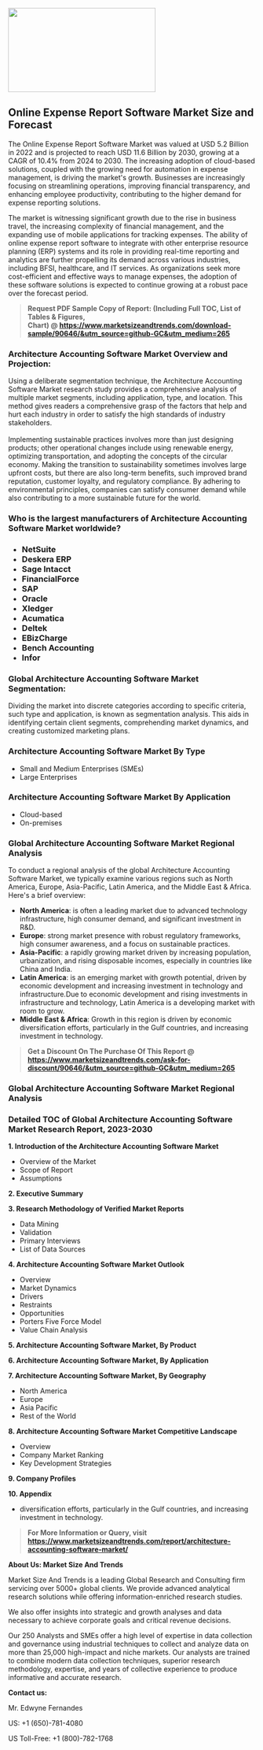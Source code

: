 <p><img class="alignnone size-medium wp-image-20088" src="https://ffe5etoiles.com/wp-content/uploads/2024/12/MST1-300x171.png" alt="" width="300" height="171" /></p><h2>Online Expense Report Software Market Size and Forecast</h2><p>The Online Expense Report Software Market was valued at USD 5.2 Billion in 2022 and is projected to reach USD 11.6 Billion by 2030, growing at a CAGR of 10.4% from 2024 to 2030. The increasing adoption of cloud-based solutions, coupled with the growing need for automation in expense management, is driving the market's growth. Businesses are increasingly focusing on streamlining operations, improving financial transparency, and enhancing employee productivity, contributing to the higher demand for expense reporting solutions.</p><p>The market is witnessing significant growth due to the rise in business travel, the increasing complexity of financial management, and the expanding use of mobile applications for tracking expenses. The ability of online expense report software to integrate with other enterprise resource planning (ERP) systems and its role in providing real-time reporting and analytics are further propelling its demand across various industries, including BFSI, healthcare, and IT services. As organizations seek more cost-efficient and effective ways to manage expenses, the adoption of these software solutions is expected to continue growing at a robust pace over the forecast period.</p></p><blockquote id="" class=""><strong>Request PDF Sample Copy of Report: (Including Full TOC, List of Tables &amp; Figures, Chart)&nbsp;@&nbsp;<strong><a href="https://www.marketsizeandtrends.com/download-sample/90646/&utm_source=github-GC&utm_medium=265" target="_blank">https://www.marketsizeandtrends.com/download-sample/90646/&utm_source=github-GC&utm_medium=265</a></strong></strong></blockquote><h3 id="" class="">Architecture Accounting Software Market&nbsp;Overview and Projection:</h3><p id="" class="">Using a deliberate segmentation technique, the Architecture Accounting Software Market research study provides a comprehensive analysis of multiple market segments, including application, type, and location. This method gives readers a comprehensive grasp of the factors that help and hurt each industry in order to satisfy the high standards of industry stakeholders. <br /> <br />Implementing sustainable practices involves more than just designing products; other operational changes include using renewable energy, optimizing transportation, and adopting the concepts of the circular economy. Making the transition to sustainability sometimes involves large upfront costs, but there are also long-term benefits, such improved brand reputation, customer loyalty, and regulatory compliance. By adhering to environmental principles, companies can satisfy consumer demand while also contributing to a more sustainable future for the world.</p><h3 id="" class="">Who is the largest manufacturers of&nbsp;Architecture Accounting Software Market worldwide?</h3><h3 class=""><p><ul><li>NetSuite </li><li> Deskera ERP </li><li> Sage Intacct </li><li> FinancialForce </li><li> SAP </li><li> Oracle </li><li> Xledger </li><li> Acumatica </li><li> Deltek </li><li> EBizCharge </li><li> Bench Accounting </li><li> Infor</li></ul></p></h3><h3 id="" class="">Global&nbsp;Architecture Accounting Software Market Segmentation:</h3><p id="" class="">Dividing the market into discrete categories according to specific criteria, such type and application, is known as segmentation analysis. This aids in identifying certain client segments, comprehending market dynamics, and creating customized marketing plans.</p><h3 id="" class="">Architecture Accounting Software Market&nbsp;By Type</h3><p><p><ul><li>Small and Medium Enterprises (SMEs)</li><li> Large Enterprises</p></li></ul></p></p><h3 id="" class="">Architecture Accounting Software Market&nbsp;By Application</h3><p class=""><p><ul><li>Cloud-based</li><li> On-premises</li></ul></p></p><h3 id="" class="">Global Architecture Accounting Software Market Regional Analysis</h3><p id="" class="">To conduct a regional analysis of the global Architecture Accounting Software Market, we typically examine various regions such as North America, Europe, Asia-Pacific, Latin America, and the Middle East &amp; Africa. Here's a brief overview:</p><ul><li><strong>North America</strong>: is often a leading market due to advanced technology infrastructure, high consumer demand, and significant investment in R&amp;D.</li><li><strong>Europe</strong>: strong market presence with robust regulatory frameworks, high consumer awareness, and a focus on sustainable practices.</li><li><strong>Asia-Pacific</strong>: a rapidly growing market driven by increasing population, urbanization, and rising disposable incomes, especially in countries like China and India.</li><li><strong>Latin America</strong>: is an emerging market with growth potential, driven by economic development and increasing investment in technology and infrastructure.Due to economic development and rising investments in infrastructure and technology, Latin America is a developing market with room to grow.</li><li><strong>Middle East &amp; Africa</strong>: Growth in this region is driven by economic diversification efforts, particularly in the Gulf countries, and increasing investment in technology.</li></ul><blockquote id="" class=""><strong>Get a Discount On The Purchase Of This Report @ <strong><a href="https://www.marketsizeandtrends.com/ask-for-discount/90646/&utm_source=github-GC&utm_medium=265" target="_blank">https://www.marketsizeandtrends.com/ask-for-discount/90646/&utm_source=github-GC&utm_medium=265</a></strong></strong></blockquote><h3 id="" class="">Global Architecture Accounting Software Market Regional Analysis</h3><h3 id="" class="">Detailed TOC of Global Architecture Accounting Software Market Research Report, 2023-2030</h3><p id="" class=""><strong>1. Introduction of the Architecture Accounting Software Market</strong></p><ul><li>Overview of the Market</li><li>Scope of Report</li><li>Assumptions</li></ul><p id="" class=""><strong>2. Executive Summary</strong></p><p id="" class=""><strong>3. Research Methodology of Verified Market Reports</strong></p><ul><li>Data Mining</li><li>Validation</li><li>Primary Interviews</li><li>List of Data Sources</li></ul><p id="" class=""><strong>4. Architecture Accounting Software Market Outlook</strong></p><ul><li>Overview</li><li>Market Dynamics</li><li>Drivers</li><li>Restraints</li><li>Opportunities</li><li>Porters Five Force Model</li><li>Value Chain Analysis</li></ul><p id="" class=""><strong>5. Architecture Accounting Software Market, By Product</strong></p><p id="" class=""><strong>6. Architecture Accounting Software Market, By Application</strong></p><p id="" class=""><strong>7. Architecture Accounting Software Market, By Geography</strong></p><ul><li>North America</li><li>Europe</li><li>Asia Pacific</li><li>Rest of the World</li></ul><p id="" class=""><strong>8. Architecture Accounting Software Market Competitive Landscape</strong></p><ul><li>Overview</li><li>Company Market Ranking</li><li>Key Development Strategies</li></ul><p id="" class=""><strong>9. Company Profiles</strong></p><p id="" class=""><strong>10. Appendix</strong></p><ul><li>diversification efforts, particularly in the Gulf countries, and increasing investment in technology.</li></ul><blockquote id="" class=""><strong>For More Information or Query, visit <strong><strong><a href="https://www.marketsizeandtrends.com/report/architecture-accounting-software-market/" target="_blank">https://www.marketsizeandtrends.com/report/architecture-accounting-software-market/</a></strong></strong></strong></blockquote><p id="" class=""><strong>About Us: Market Size And Trends</strong></p><p id="" class="">Market Size And Trends is a leading Global Research and Consulting firm servicing over 5000+ global clients. We provide advanced analytical research solutions while offering information-enriched research studies.</p><p id="" class="">We also offer insights into strategic and growth analyses and data necessary to achieve corporate goals and critical revenue decisions.</p><p id="" class="">Our 250 Analysts and SMEs offer a high level of expertise in data collection and governance using industrial techniques to collect and analyze data on more than 25,000 high-impact and niche markets. Our analysts are trained to combine modern data collection techniques, superior research methodology, expertise, and years of collective experience to produce informative and accurate research.</p><p id="" class=""><strong>Contact us:</strong></p><p id="" class="">Mr. Edwyne Fernandes</p><p id="" class="">US: +1 (650)-781-4080</p><p id="" class="">US Toll-Free: +1 (800)-782-1768</p>
